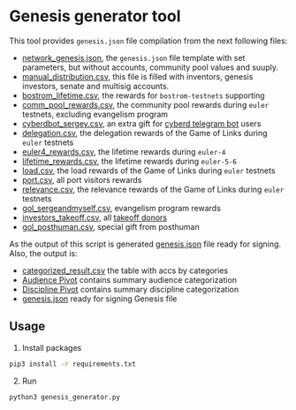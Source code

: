 # Genesis generator tool

This tool provides `genesis.json` file compilation from the next following files:

- [network_genesis.json](../params/network_genesis.json), the `genesis.json` file template with set parameters, but without accounts, community pool values and suuply.
- [manual_distribution.csv](../manual/manual_distribution.csv), this file is filled with inventors, genesis investors, senate and multisig accounts.
- [bostrom_lifetime.csv](../lifetime/heroes_pre_bostrom.csv), the rewards for `bostrom-testnets` supporting
- [comm_pool_rewards.csv](../game_of_links/gol_comm_pool.csv), the community pool rewards during `euler` testnets, excluding evangelism program
- [cyberdbot_sergey.csv](../manual/grants_cyberdbot.csv), an extra gift for [cyberd telegram bot](https://github.com/Snedashkovsky/cyberdBot#data-for-the-bostrom-genesis) users
- [delegation.csv](../game_of_links/gol_delegation.csv), the delegation rewards of the Game of Links during `euler` testnets
- [euler4_rewards.csv](../game_of_links/heroes_euler4.csv), the lifetime rewards during `euler-4`
- [lifetime_rewards.csv](../game_of_links/gol_lifetime.csv), the lifetime rewards during `euler-5-6`
- [load.csv](../game_of_links/gol_load.csv), the load rewards of the Game of Links during `euler` testnets
- [port.csv](../eth_fundraiser/investors_port.csv), all port visitors rewards
- [relevance.csv](../game_of_links/gol_relevance.csv), the relevance rewards of the Game of Links during `euler` testnets
- [gol_sergeandmyself.csv](../game_of_links/gol_sergeandmyself.csv), evangelism program rewards
- [investors_takeoff.csv](../atom_fundraiser/investors_takeoff.csv), all [takeoff donors](../takeoff_distribution/README.md)
- [gol_posthuman.csv](../game_of_links/gol_posthuman.csv), special gift from posthuman

As the output of this script is generated [genesis.json](./data/genesis.json) file ready for signing. Also, the output is:

- [categorized_result.csv](../distribution/categorized_result.csv) the table with accs by categories
- [Audience Pivot](../distribution/audience_pivot.csv) contains summary audience categorization
- [Discipline Pivot](../distribution/discipline_pivot.csv) contains summary discipline categorization
- [genesis.json](../distribution/discipline_pivot.csv) ready for signing Genesis file

## Usage

1. Install packages

```bash
pip3 install -r requirements.txt
```

2. Run

```bash
python3 genesis_generator.py
```